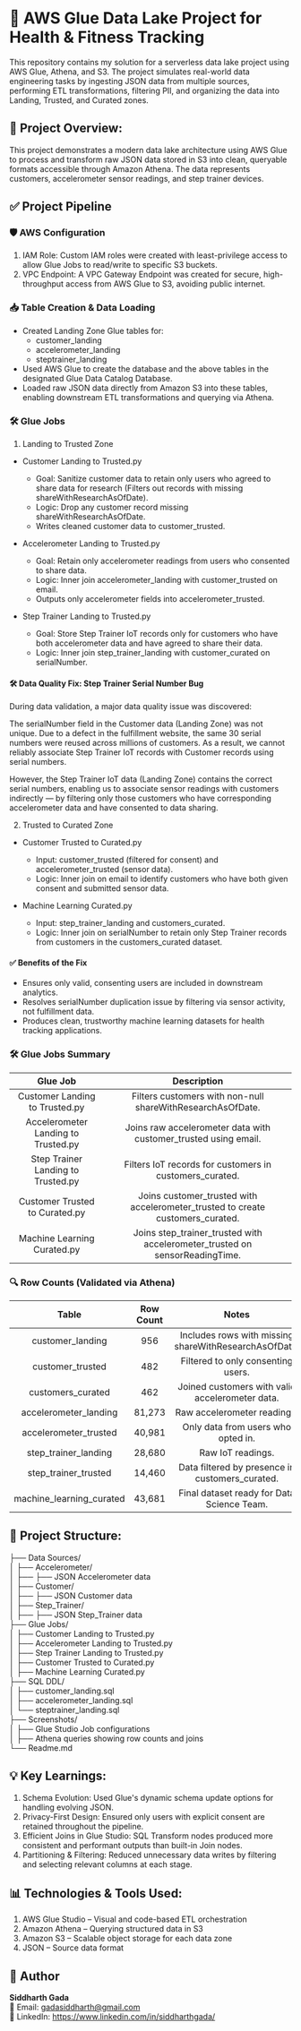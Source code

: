 # 🧠 AWS Glue Data Lake Project for Health & Fitness Tracking
This repository contains my solution for a serverless data lake project using AWS Glue, Athena, and S3. The project simulates real-world data engineering tasks by ingesting JSON data from multiple sources, performing ETL transformations, filtering PII, and organizing the data into Landing, Trusted, and Curated zones.

## 🚀 Project Overview:<br>

This project demonstrates a modern data lake architecture using AWS Glue to process and transform raw JSON data stored in S3 into clean, queryable formats accessible through Amazon Athena. The data represents customers, accelerometer sensor readings, and step trainer devices.

## ✅ Project Pipeline <br>

### 🛡️ AWS Configuration
1. IAM Role: Custom IAM roles were created with least-privilege access to allow Glue Jobs to read/write to specific S3 buckets.
2. VPC Endpoint: A VPC Gateway Endpoint was created for secure, high-throughput access from AWS Glue to S3, avoiding public internet.
  
### 📥 Table Creation & Data Loading
- Created Landing Zone Glue tables for:
    - customer_landing
    - accelerometer_landing
    - steptrainer_landing
- Used AWS Glue to create the database and the above tables in the designated Glue Data Catalog Database.
- Loaded raw JSON data directly from Amazon S3 into these tables, enabling downstream ETL transformations and querying via Athena.
    
### 🛠 Glue Jobs
1. Landing to Trusted Zone
- Customer Landing to Trusted.py
    - Goal: Sanitize customer data to retain only users who agreed to share data for research (Filters out records with missing shareWithResearchAsOfDate).
    - Logic: Drop any customer record missing shareWithResearchAsOfDate.
    - Writes cleaned customer data to customer_trusted.

- Accelerometer Landing to Trusted.py
    - Goal: Retain only accelerometer readings from users who consented to share data.
    - Logic: Inner join accelerometer_landing with customer_trusted on email.
    - Outputs only accelerometer fields into accelerometer_trusted.

- Step Trainer Landing to Trusted.py
    - Goal: Store Step Trainer IoT records only for customers who have both accelerometer data and have agreed to share their data.
    - Logic: Inner join step_trainer_landing with customer_curated on serialNumber.

#### 🛠 Data Quality Fix: Step Trainer Serial Number Bug
During data validation, a major data quality issue was discovered:

The serialNumber field in the Customer data (Landing Zone) was not unique. Due to a defect in the fulfillment website, the same 30 serial numbers were reused across millions of customers. As a result, we cannot reliably associate Step Trainer IoT records with Customer records using serial numbers.

However, the Step Trainer IoT data (Landing Zone) contains the correct serial numbers, enabling us to associate sensor readings with customers indirectly — by filtering only those customers who have corresponding accelerometer data and have consented to data sharing.

2. Trusted to Curated Zone
- Customer Trusted to Curated.py
    - Input: customer_trusted (filtered for consent) and accelerometer_trusted (sensor data).
    - Logic: Inner join on email to identify customers who have both given consent and submitted sensor data.

- Machine Learning Curated.py
    - Input: step_trainer_landing and customers_curated.
    - Logic: Inner join on serialNumber to retain only Step Trainer records from customers in the customers_curated dataset.

#### ✅ Benefits of the Fix
- Ensures only valid, consenting users are included in downstream analytics.
- Resolves serialNumber duplication issue by filtering via sensor activity, not fulfillment data.
- Produces clean, trustworthy machine learning datasets for health tracking applications.

### 🛠 Glue Jobs Summary <br>
| Glue Job | Description|
|:---:|:---:|
| Customer Landing to Trusted.py | Filters customers with non-null shareWithResearchAsOfDate.|
| Accelerometer Landing to Trusted.py | Joins raw accelerometer data with customer_trusted using email.|
| Step Trainer Landing to Trusted.py | Filters IoT records for customers in customers_curated.|
| Customer Trusted to Curated.py | Joins customer_trusted with accelerometer_trusted to create customers_curated.|
| Machine Learning Curated.py | Joins step_trainer_trusted with accelerometer_trusted on sensorReadingTime.|

### 🔍 Row Counts (Validated via Athena)
 | Table	 | Row Count	 | Notes
 |:---:|:---:|:---:|
 | customer_landing	 | 956	 | Includes rows with missing shareWithResearchAsOfDate.
 | customer_trusted	 | 482   | Filtered to only consenting users.
 | customers_curated	 | 462	 | Joined customers with valid accelerometer data.
 | accelerometer_landing | 	81,273	 | Raw accelerometer readings.
 | accelerometer_trusted | 	40,981	 | Only data from users who opted in.
 | step_trainer_landing | 	28,680	 | Raw IoT readings.
 | step_trainer_trusted	 | 14,460	 | Data filtered by presence in customers_curated.
 | machine_learning_curated | 	43,681	 | Final dataset ready for Data Science Team.

## 📁 Project Structure:<br>

├── Data Sources/ <br>
│   ├── Accelerometer/ <br> 
│   ├──    ├── JSON Accelerometer data <br> 
│   ├── Customer/ <br> 
│   ├──    ├── JSON Customer data <br> 
│   ├── Step_Trainer/ <br> 
│   ├──    ├── JSON Step_Trainer data <br> 
├── Glue Jobs/ <br>
│   ├── Customer Landing to Trusted.py <br> 
│   ├── Accelerometer Landing to Trusted.py <br>
│   ├── Step Trainer Landing to Trusted.py<br>
│   ├── Customer Trusted to Curated.py<br>
│   ├── Machine Learning Curated.py<br>
├── SQL DDL/<br>
│   ├── customer_landing.sql<br>
│   ├── accelerometer_landing.sql<br>
│   └── steptrainer_landing.sql<br>
├── Screenshots/<br>
│   ├── Glue Studio Job configurations<br>
│   ├── Athena queries showing row counts and joins<br>
└── Readme.md

## 💡 Key Learnings: 
1. Schema Evolution: Used Glue's dynamic schema update options for handling evolving JSON.
2. Privacy-First Design: Ensured only users with explicit consent are retained throughout the pipeline.
3. Efficient Joins in Glue Studio: SQL Transform nodes produced more consistent and performant outputs than built-in Join nodes.
4. Partitioning & Filtering: Reduced unnecessary data writes by filtering and selecting relevant columns at each stage.

## 📊 Technologies & Tools Used: <br>
1. AWS Glue Studio – Visual and code-based ETL orchestration
2. Amazon Athena – Querying structured data in S3
3. Amazon S3 – Scalable object storage for each data zone
4. JSON – Source data format

  ## 👤 Author

**Siddharth Gada**  
📧 Email: gadasiddharth@gmail.com <br>
🔗 LinkedIn: https://www.linkedin.com/in/siddharthgada/

